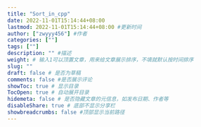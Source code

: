 ```yaml
---
title: "Sort_in_cpp"
date: 2022-11-01T15:14:44+08:00
lastmod: 2022-11-01T15:14:44+08:00 #更新时间
author: ["zwyyy456"] #作者
categories: [""]
tags: [""]
description: "" #描述
weight: # 输入1可以顶置文章，用来给文章展示排序，不填就默认按时间排序
slug: ""
draft: false # 是否为草稿
comments: false #是否展示评论
showToc: true # 显示目录
TocOpen: true # 自动展开目录
hidemeta: false # 是否隐藏文章的元信息，如发布日期、作者等
disableShare: true # 底部不显示分享栏
showbreadcrumbs: false #顶部显示当前路径
---
```



